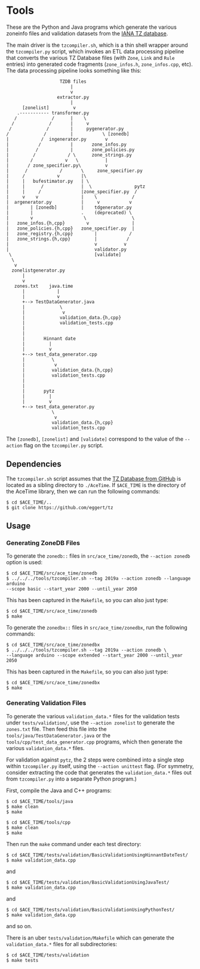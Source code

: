 # Tools

These are the Python and Java programs which generate the various zoneinfo files
and validation datasets from the [IANA TZ
database](https://www.iana.org/time-zones).

The main driver is the `tzcompiler.sh`, which is a thin shell wrapper
around the `tzcompiler.py` script, which invokes an ETL data
processing pipeline that converts the various TZ Database files (with `Zone`,
`Link` and `Rule` entries) into generated code fragments (`zone_infos.h`,
`zone_infos.cpp`, etc). The data processing pipeline looks something like this:

```
                    TZDB files
                        |
                        v
                   extractor.py
                        |
      [zonelist]         v
    .----------- transformer.py
   /             /      |    \
  /             /       |     v
 /             /        |     pygenerator.py
/             /         |           \ [zonedb]
|            /  ingenerator.py       v
|           /           |       zone_infos.py
|          /            |       zone_policies.py
|         /            / \      zone_strings.py
|        /            v   \          |
|       / zone_specifier.py\         v
|      /            /       \     zone_specifier.py
|     /            v        |\
|     |   bufestimator.py   | \
|     |      /              |  \                pytz
|     |     /               |zone_specifier.py  /
|     v    v                |    \             /
|  argenerator.py           |     v           v
|        | [zonedb]         |    tdgenerator.py
|        |                  .    (deprecated) \
|        v                   \                 \
|   zone_infos.{h,cpp}        v                |
|   zone_policies.{h,cpp}   zone_specifier.py  |
|   zone_registry.{h,cpp}        |            /
|   zone_strings.{h,cpp}         |           /
|                                v          v
|                                validator.py
 \                               [validate]
  \
   v
  zonelistgenerator.py
      |
      v
   zones.txt    java.time
      |            |
      |            v
      +--> TestDataGenerator.java
      |             \
      |              v
      |             validation_data.{h,cpp}
      |             validation_tests.cpp
      |
      |
      |       Hinnant date
      |         |
      |         v
      +--> test_data_generator.cpp
      |          \
      |           v
      |          validation_data.{h,cpp}
      |          validation_tests.cpp
      |
      |
      |       pytz
      |         |
      |         v
      +--> test_data_generator.py
                 \
                  v
                 validation_data.{h,cpp}
                 validation_tests.cpp
```

The `[zonedb]`, `[zonelist]` and `[validate]` correspond to the value of the
`--action` flag on the `tzcompiler.py` script.

## Dependencies

The `tzcompiler.sh` script assumes that the [TZ Database from
GitHub](https://github.com/eggert/tz) is located as a sibling directory to
`./AceTime`. If `$ACE_TIME` is the directory of the AceTime library, then
we can run the following commands:
```
$ cd $ACE_TIME/..
$ git clone https://github.com/eggert/tz
```

## Usage

### Generating ZoneDB Files

To generate the `zonedb::` files in `src/ace_time/zonedb`, the `--action zonedb`
option is used:

```
$ cd $ACE_TIME/src/ace_time/zonedb
$ ../../../tools/tzcompiler.sh --tag 2019a --action zonedb --language arduino
--scope basic --start_year 2000 --until_year 2050
```

This has been captured in the `Makefile`, so you can also just type:
```
$ cd $ACE_TIME/src/ace_time/zonedb
$ make
```

To generate the `zonedbx::` files in `src/ace_time/zonedbx`, run the following
commands:

```
$ cd $ACE_TIME/src/ace_time/zonedbx
$ ../../../tools/tzcompiler.sh --tag 2019a --action zonedb \
--language arduino --scope extended --start_year 2000 --until_year 2050
```

This has been captured in the `Makefile`, so you can also just type:
```
$ cd $ACE_TIME/src/ace_time/zonedbx
$ make
```


### Generating Validation Files

To generate the various `validation_data.*` files for the validation tests under
`tests/validation/`, use the `--action zonelist` to generate the `zones.txt`
file. Then feed this file into the `tools/java/TestDataGenerator.java` or the
`tools/cpp/test_data_generator.cpp` programs, which then generate the various
`validation_data.*` files.

For validation against `pytz`, the 2 steps were combined into a single step
within `tzcompiler.py` itself, using the `--action unittest` flag. (For
symmetry, consider extracting the code that generates the `validation_data.*`
files out from `tzcompiler.py` into a separate Python program.)

First, compile the Java and C++ programs:
```
$ cd $ACE_TIME/tools/java
$ make clean
$ make

$ cd $ACE_TIME/tools/cpp
$ make clean
$ make
```

Then run the `make` command under each test directory:

```
$ cd $ACE_TIME/tests/validation/BasicValidationUsingHinnantDateTest/
$ make validation_data.cpp
```
and
```
$ cd $ACE_TIME/tests/validation/BasicValidationUsingJavaTest/
$ make validation_data.cpp
```
and
```
$ cd $ACE_TIME/tests/validation/BasicValidationUsingPythonTest/
$ make validation_data.cpp
```

and so on.

There is an uber `tests/validation/Makefile` which can generate
the `validation_data.*` files for all subdirectories:
```
$ cd $ACE_TIME/tests/validation
$ make tests
```
